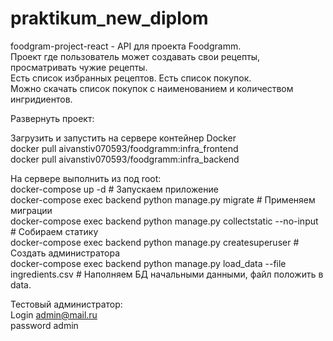 # praktikum_new_diplom
foodgram-project-react - API для проекта Foodgramm.  
Проект где пользователь может создавать свои рецепты, просматривать чужие рецепты.  
Есть список избранных рецептов. Есть список покупок.  
Можно скачать список покупок с наименованием и количеством ингридиентов.  
  
Развернуть проект:

Загрузить и запустить на сервере контейнер Docker  
docker pull aivanstiv070593/foodgramm:infra_frontend  
docker pull aivanstiv070593/foodgramm:infra_backend

На сервере выполнить из под root:  
docker-compose up -d # Запускаем приложение  
docker-compose exec backend python manage.py migrate # Применяем миграции  
docker-compose exec backend python manage.py collectstatic --no-input # Собираем статику  
docker-compose exec backend python manage.py createsuperuser # Создать администратора  
docker-compose exec backend python manage.py load_data --file ingredients.csv # Наполняем БД начальными данными, файл положить в data.



Тестовый администратор:  
Login admin@mail.ru  
password admin
